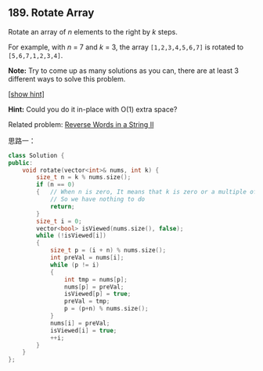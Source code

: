 ## 189. Rotate Array

Rotate an array of *n* elements to the right by *k* steps.

For example, with *n* = 7 and *k* = 3, the array `[1,2,3,4,5,6,7]` is rotated to `[5,6,7,1,2,3,4]`.

**Note:**
Try to come up as many solutions as you can, there are at least 3 different ways to solve this problem.

[[show hint\]](https://leetcode.com/problems/rotate-array/#)

**Hint:**
Could you do it in-place with O(1) extra space?

Related problem: [Reverse Words in a String II](https://leetcode.com/problems/reverse-words-in-a-string-ii/)

思路一：

```c++
class Solution {
public:
	void rotate(vector<int>& nums, int k) {
		size_t n = k % nums.size();
		if (n == 0)
		{	// When n is zero, It means that k is zero or a multiple of nums.size()
			// So we have nothing to do
			return;
		}
		size_t i = 0;
		vector<bool> isViewed(nums.size(), false);
		while (!isViewed[i])
		{
			size_t p = (i + n) % nums.size();
			int preVal = nums[i];
			while (p != i)
			{
				int tmp = nums[p];
				nums[p] = preVal;
				isViewed[p] = true;
				preVal = tmp;
				p = (p+n) % nums.size();
			}
			nums[i] = preVal;
			isViewed[i] = true;
			++i;
		}
	}
};
```